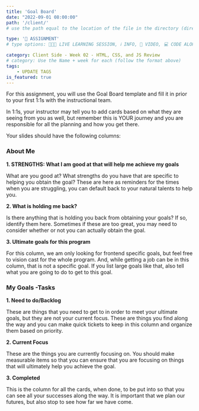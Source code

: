 ```yaml
---
title: 'Goal Board'
date: "2022-09-01 08:00:00"
path: '/client/'
# use the path equal to the location of the file in the directory (directory structure)

type: '📝 ASSIGNMENT'
# type options: 👩🏽‍🏫 LIVE LEARNING SESSION, ℹ️ INFO, 🎥 VIDEO, 💻 CODE ALONG, 🥼LAB, ↩️ REVIEW/NOTES, 👥 GROUP LEARNING, 👷🏼‍♂️ GROUP PROJECT, 🧠 ASSESSMENT, 📝 ASSIGNMENT

category: Client Side - Week 02 - HTML, CSS, and JS Review
# category: Use the Name + week for each (follow the format above)
tags: 
    - UPDATE TAGS
is_featured: true
---
```

For this assignment, you will use the Goal Board template and fill it in prior to your first 1:1s with the instructional team.

In 1:1s, your instructor may tell you to add cards based on what they are seeing from you as well, but remember this is YOUR journey and you are responsible for all the planning and how you get there.

Your slides should have the following columns:

### About Me
**1. STRENGTHS: What I am good at that will help me achieve my goals**

What are you good at? What strengths do you have that are specific to helping you obtain the goal? These are here as reminders for the times when you are struggling, you can default back to your natural talents to help you.

**2. What is holding me back?**

Is there anything that is holding you back from obtaining your goals? If so, identify them here. Sometimes if these are too great, you may need to consider whether or not you can actually obtain the goal.

**3. Ultimate goals for this program**

For this column, we am only looking for frontend specific goals, but feel free to vision cast for the whole program. And, while getting a job can be in this column, that is not a specific goal. If you list large goals like that, also tell what you are going to do to get to this goal.


### My Goals -Tasks
**1. Need to do/Backlog**

These are things that you need to get to in order to meet your ultimate goals, but they are not your current focus. These are things you find along the way and you can make quick tickets to keep in this column and organize them based on priority.

**2. Current Focus**

These are the things you are currently focusing on. You should make measurable items so that you can ensure that you are focusing on things that will ultimately help you achieve the goal.

**3. Completed**

This is the column for all the cards, when done, to be put into so that you can see all your successes along the way. It is important that we plan our futures, but also stop to see how far we have come.
